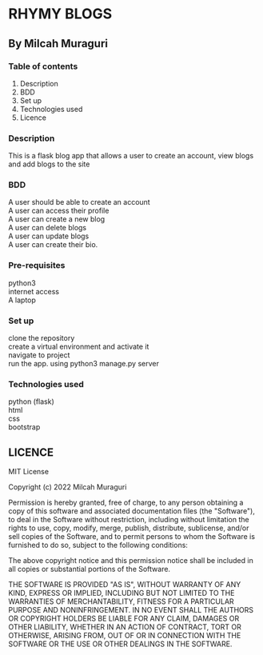 # RHYMY BLOGS
## By Milcah Muraguri

### Table of contents
1. Description
2. BDD
3. Set up
4. Technologies used
5. Licence

### Description
This is a flask blog app that allows a user to create an account, view blogs and add blogs to the site<br>

### BDD
A user should be able to create an account <br>
A user can access their profile<br>
A user can create a new blog<br>
A user can delete blogs <br>
A user can update blogs <br>
A user can create their bio.

### Pre-requisites
python3 <br>
internet access <br>
A laptop

### Set up
clone the repository <br>
create a virtual environment and activate it<br>
navigate to project <br>
run the app. using python3 manage.py server

### Technologies used
python (flask) <br>
html <br>
css <br>
bootstrap 

## LICENCE
MIT License

Copyright (c) 2022 Milcah Muraguri

Permission is hereby granted, free of charge, to any person obtaining a copy
of this software and associated documentation files (the "Software"), to deal
in the Software without restriction, including without limitation the rights
to use, copy, modify, merge, publish, distribute, sublicense, and/or sell
copies of the Software, and to permit persons to whom the Software is
furnished to do so, subject to the following conditions:

The above copyright notice and this permission notice shall be included in all
copies or substantial portions of the Software.

THE SOFTWARE IS PROVIDED "AS IS", WITHOUT WARRANTY OF ANY KIND, EXPRESS OR
IMPLIED, INCLUDING BUT NOT LIMITED TO THE WARRANTIES OF MERCHANTABILITY,
FITNESS FOR A PARTICULAR PURPOSE AND NONINFRINGEMENT. IN NO EVENT SHALL THE
AUTHORS OR COPYRIGHT HOLDERS BE LIABLE FOR ANY CLAIM, DAMAGES OR OTHER
LIABILITY, WHETHER IN AN ACTION OF CONTRACT, TORT OR OTHERWISE, ARISING FROM,
OUT OF OR IN CONNECTION WITH THE SOFTWARE OR THE USE OR OTHER DEALINGS IN THE
SOFTWARE.